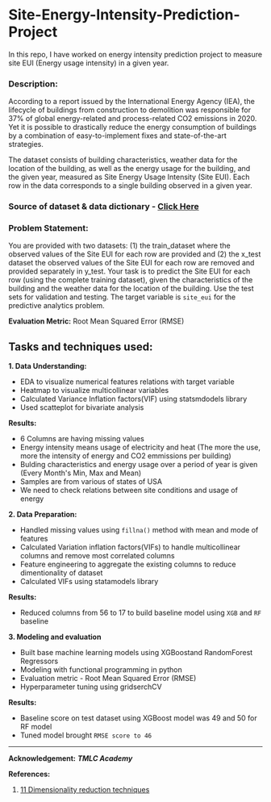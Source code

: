 # Site-Energy-Intensity-Prediction-Project
In this repo, I have worked on energy intensity prediction project to measure site EUI (Energy usage intensity) in a given year.
 
### **Description:** 
According to a report issued by the International Energy Agency (IEA), the lifecycle of buildings from construction to demolition was responsible for 37% of global energy-related and process-related CO2 emissions in 2020. Yet it is possible to drastically reduce the energy consumption of buildings by a combination of easy-to-implement fixes and state-of-the-art strategies. 

The dataset consists of building characteristics, weather data for the location of the building, as well as the energy usage for the building, and the given year, measured as Site Energy Usage Intensity (Site EUI). Each row in the data corresponds to a single building observed in a given year.

### Source of dataset & data dictionary - [Click Here](https://www.kaggle.com/c/widsdatathon2022/data)

### **Problem Statement:** 
You are provided with two datasets: (1) the train\_dataset where the observed values of the Site EUI for each row are provided and (2) the x\_test dataset the observed values of the Site EUI for each row are removed and provided separately in y\_test. Your task is to predict the Site EUI for each row (using the complete training dataset), given the characteristics of the building and the weather data for the location of the building. Use the test sets for validation and testing. The target variable  is `site_eui` for the predictive analytics problem.

**Evaluation Metric:** Root Mean Squared Error (RMSE)

## Tasks and techniques used:

**1. Data Understanding:**
- EDA to visualize numerical features relations with target variable
- Heatmap to visualize multicollinear variables
- Calculated Variance Inflation factors(VIF) using statsmdodels library
- Used scatteplot for bivariate analysis

**Results:**
- 6 Columns are having missing values
- Energy intensity means usage of electricity and heat (The more the use, more the intensity of energy and CO2 emmissions per building)
- Bulding characteristics and energy usage over a period of year is given (Every Month's Min, Max and Mean)
- Samples are from various of states of USA
- We need to check relations between site conditions and usage of energy

**2. Data Preparation:**
- Handled missing values using `fillna()` method with mean and mode of features
- Calculated Variation inflation factors(VIFs) to handle multicollinear columns and remove most correlated columns
- Feature engineering to aggregate the existing columns to reduce dimentionality of dataset
- Calculated VIFs using statamodels library

**Results:**
- Reduced columns from 56 to 17 to build baseline model using `XGB` and `RF` baseline

**3. Modeling and evaluation**
- Built base machine learning models using XGBoostand RandomForest Regressors
- Modeling with functional programming in python
- Evaluation metric - Root Mean Squared Error (RMSE)
- Hyperparameter tuning using gridserchCV

**Results:**
- Baseline score on test dataset using XGBoost model was 49 and 50 for RF model
- Tuned model brought `RMSE score to 46` 

----------------------

**Acknowledgement:** ***TMLC Academy***

**References:**

1. [11 Dimensionality reduction techniques](https://towardsdatascience.com/11-dimensionality-reduction-techniques-you-should-know-in-2021-dcb9500d388b)


